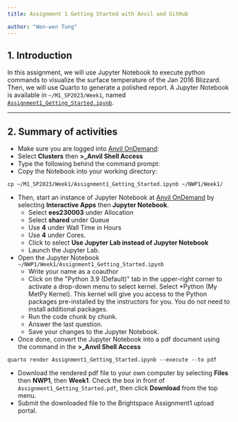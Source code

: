 ```yaml
---
title: Assignment 1 Getting Started with Anvil and GitHub

author: "Wen-wen Tung"
---
```


## 1. Introduction

In this assignment, we will use Jupyter Notebook to execute python commands to visualize the surface temperature of the Jan 2016 Blizzard. Then, we will use Quarto to generate a polished report. A Jupyter Notebook is available in `~/M1_SP2023/Week1`, named [`Assignment1_Getting_Started.ipynb`](Assignment1_Getting_Started.ipynb). 
 
---

## 2. Summary of activities

 -  Make sure you are logged into [Anvil OnDemand](https://ondemand.anvil.rcac.purdue.edu/):
 -  Select **Clusters** then **\>\_Anvil Shell Access**
 -  Type the following behind the command prompt:
 -  Copy the Notebook into your working directory:
```
cp ~/M1_SP2023/Week1/Assignment1_Getting_Started.ipynb ~/NWP1/Week1/
```
 -  Then, start an instance of Jupyter Notebook at [Anvil OnDemand](https://ondemand.anvil.rcac.purdue.edu/) by selecting **Interactive Apps** then **Jupyter Notebook**.
     -  Select **ees230003** under Allocation
     -  Select **shared** under Queue 
     -  Use **4** under Wall Time in Hours
     -  Use **4** under Cores. 
     -  Click to select **Use Jupyter Lab instead of Jupyter Notebook**
     -  Launch the Jupyter Lab.
 -  Open the Jupyter Notebook `~/NWP1/Week1/Assignment1_Getting_Started.ipynb`
     -  Write your name as a coauthor
     -  Click on the "Python 3.9 (Default)" tab in the upper-right corner to activate a drop-down menu to select kernel. Select *Python (My MetPy Kernel). This kernel will give you access to the Python packages pre-installed by the instructors for you. You do not need to install additional packages.
     -  Run the code chunk by chunk.
     -  Answer the last question.
     -  Save your changes to the Jupyter Notebook.
 -  Once done, convert the Jupyter Notebook into a pdf document using the command in the **\>\_Anvil Shell Access**
 ```
 quarto render Assignment1_Getting_Started.ipynb --execute --to pdf
 ```
 - Download the rendered pdf file to your own computer by selecting **Files** then **NWP1**, then **Week1**. Check the box in front of `Assignment1_Getting_Started.pdf`, then click **Download** from the top menu.
 - Submit the downloaded file to the Brightspace Assignment1 upload portal.